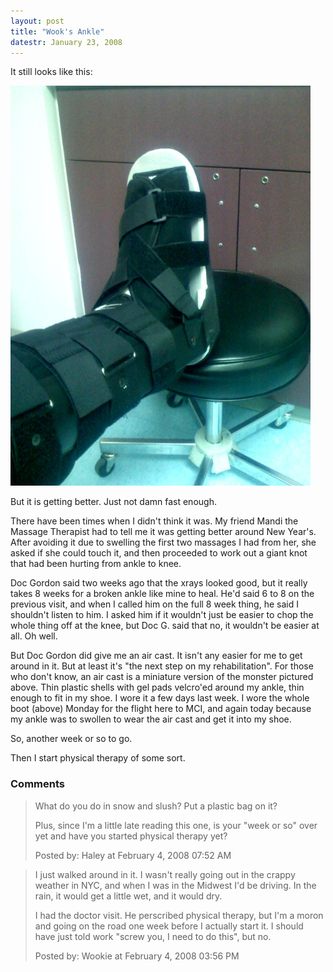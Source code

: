 ```yaml
---
layout: post
title: "Wook's Ankle"
datestr: January 23, 2008
---
```


It still looks like this:

![woot][]

But it is getting better.  Just not damn fast enough.

There have been times when I didn't think it was.  My friend Mandi the Massage Therapist had to tell me it was getting better around New Year's.  After avoiding it due to swelling the first two massages I had from her, she asked if she could touch it, and then proceeded to work out a giant knot that had been hurting from ankle to knee.

Doc Gordon said two weeks ago that the xrays looked good, but it really takes 8 weeks for a broken ankle like mine to heal.  He'd said 6 to 8 on the previous visit, and when I called him on the full 8 week thing, he said I shouldn't listen to him.  I asked him if it wouldn't just be easier to chop the whole thing off at the knee, but Doc G. said that no, it wouldn't be easier at all.  Oh well.

But Doc Gordon did give me an air cast.  It isn't any easier for me to get around in it.  But at least it's "the next step on my rehabilitation".  For those who don't know, an air cast is a miniature version of the monster pictured above.  Thin plastic shells with gel pads velcro'ed around my ankle, thin enough to fit in my shoe.  I wore it a few days last week.  I wore the whole boot (above) Monday for the flight here to MCI, and again today because my ankle was to swollen to wear the air cast and get it into my shoe.

So, another week or so to go.

Then I start physical therapy of some sort.

### Comments

<blockquote>
What do you do in snow and slush? Put a plastic bag on it?

Plus, since I'm a little late reading this one, is your "week or so" over yet and have you started physical therapy yet?
<div class="comment-meta">Posted by: Haley at February  4, 2008 07:52 AM</div> </blockquote>

<blockquote>
I just walked around in it.  I wasn't really going out in the crappy weather in NYC, and when I was in the Midwest I'd be driving.  In the rain, it would get a little wet, and it would dry.

I had the doctor visit.  He perscribed physical therapy, but I'm a moron and going on the road one week before I actually start it.  I should have just told work "screw you, I need to do this", but no.
<div class="comment-meta">Posted by: Wookie at February  4, 2008 03:56 PM</div> </blockquote>

[woot]: /pics/woot.jpeg
